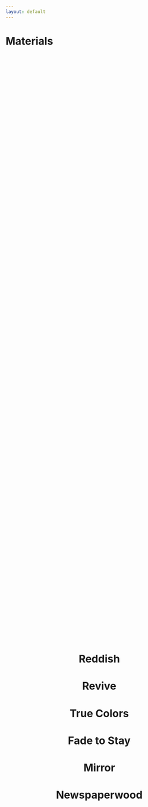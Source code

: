 ```yaml
---
layout: default
---
```

<head>

<style>

.mouseOver_text {
  position: absolute;
  margin: 0 auto;
  left: 0;
  right: 0;
  z-index: 2;
  transform: translateY(-50%);
  top: 50%;
  text-align: center;

  img {
    max-width: 100%;
    max-height: 100%;
    user-select: none;
    margin: 0 auto;
  }
  h1 {

    transition: all 300ms ease-out;
    a {
      text-decoration: none;
      color: currentColor;
      display: block;
    }
    &:hover {
      letter-spacing: 4px;
    }
  }
}

#previewImage {
  position: absolute;
  display: none;
  color: #fff;
  z-index: 2;
  img {
    width: 35vw;
  }
}
</style>


</head>









<body>

<h1>Materials</h1>
<script src="assets/js/previewImages.js"></script>
<div class="mouseOver_text">
  <h1><a class="screenshot" href="#" rel="https://dvdz.design/random/imgs/img1.jpg">Reddish</a></h1>
  <h1><a class="screenshot" href="#" rel="https://dvdz.design/random/imgs/img2.jpg">Revive</a></h1>
  <h1><a class="screenshot" href="#" rel="https://dvdz.design/random/imgs/img3.jpg">True Colors</a></h1>
  <h1><a class="screenshot" href="#" rel="https://dvdz.design/random/imgs/img4.jpg">Fade to Stay</a></h1>
  <h1><a class="screenshot" href="#" rel="https://dvdz.design/random/imgs/img5.jpg">Mirror</a></h1>
  <h1><a class="screenshot" href="#" rel="https://dvdz.design/random/imgs/img6.jpg">Newspaperwood</a></h1>
</div>










</body>
